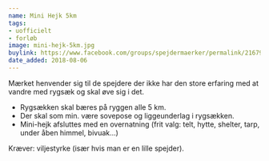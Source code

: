 ```yaml
---
name: Mini Hejk 5km
tags:
- uofficielt
- forløb
image: mini-hejk-5km.jpg
buylink: https://www.facebook.com/groups/spejdermaerker/permalink/2167945460104158/
date_added: 2018-08-06
---
```

Mærket henvender sig til de spejdere der ikke har den store erfaring med at vandre med rygsæk og skal øve sig i det.

- Rygsækken skal bæres på ryggen alle 5 km.
- Der skal som min. være sovepose og liggeunderlag i rygsækken.
- Mini-hejk afsluttes med en overnatning (frit valg: telt, hytte, shelter, tarp, under åben himmel, bivuak...) 

Kræver: viljestyrke (især hvis man er en lille spejder).
